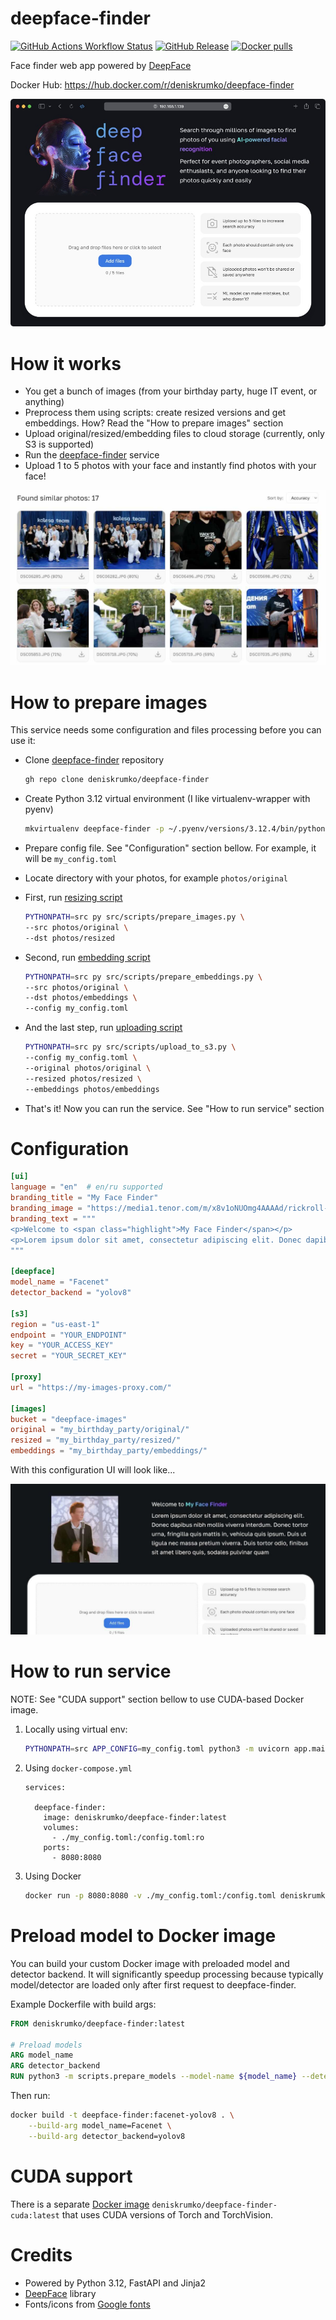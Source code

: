 # deepface-finder

[![GitHub Actions Workflow Status](https://img.shields.io/github/actions/workflow/status/deniskrumko/deepface-finder/build-and-push.yml)](https://github.com/deniskrumko/deepface-finder/actions)
[![GitHub Release](https://img.shields.io/github/v/release/deniskrumko/deepface-finder)](https://github.com/deniskrumko/deepface-finder/releases)
[![Docker pulls](https://img.shields.io/docker/pulls/deniskrumko/deepface-finder)](https://hub.docker.com/r/deniskrumko/deepface-finder/tags)

Face finder web app powered by [DeepFace](https://github.com/serengil/deepface)

Docker Hub: https://hub.docker.com/r/deniskrumko/deepface-finder

![preview](https://github.com/deniskrumko/deepface-finder/blob/main/src/static/images/preview.jpg?raw=true)

# How it works

- You get a bunch of images (from your birthday party, huge IT event, or anything)
- Preprocess them using scripts: create resized versions and get embeddings. How? Read the "How to prepare images" section
- Upload original/resized/embedding files to cloud storage (currently, only S3 is supported)
- Run the [deepface-finder](https://github.com/deniskrumko/deepface-finder) service
- Upload 1 to 5 photos with your face and instantly find photos with your face!

![preview](https://github.com/deniskrumko/deepface-finder/blob/main/src/static/images/ui-results.jpg?raw=true)

# How to prepare images

This service needs some configuration and files processing before you can use it:

- Clone [deepface-finder](https://github.com/deniskrumko/deepface-finder) repository

    ```bash
    gh repo clone deniskrumko/deepface-finder
    ```

- Create Python 3.12 virtual environment (I like virtualenv-wrapper with pyenv)

    ```bash
    mkvirtualenv deepface-finder -p ~/.pyenv/versions/3.12.4/bin/python
    ```

- Prepare config file. See "Configuration" section bellow. For example, it will be `my_config.toml`
- Locate directory with your photos, for example `photos/original`
- First, run [resizing script](https://github.com/deniskrumko/deepface-finder/blob/main/src/scripts/prepare_images.py)

    ```bash
    PYTHONPATH=src py src/scripts/prepare_images.py \
    --src photos/original \
    --dst photos/resized
    ```

- Second, run [embedding script](https://github.com/deniskrumko/deepface-finder/blob/main/src/scripts/prepare_embeddings.py)

    ```bash
    PYTHONPATH=src py src/scripts/prepare_embeddings.py \
    --src photos/original \
    --dst photos/embeddings \
    --config my_config.toml
    ```

- And the last step, run [uploading script](https://github.com/deniskrumko/deepface-finder/blob/main/src/scripts/upload_to_s3.py)

    ```bash
    PYTHONPATH=src py src/scripts/upload_to_s3.py \
    --config my_config.toml \
    --original photos/original \
    --resized photos/resized \
    --embeddings photos/embeddings
    ```

- That's it! Now you can run the service. See "How to run service" section

# Configuration

```toml
[ui]
language = "en"  # en/ru supported
branding_title = "My Face Finder"
branding_image = "https://media1.tenor.com/m/x8v1oNUOmg4AAAAd/rickroll-roll.gif"
branding_text = """
<p>Welcome to <span class="highlight">My Face Finder</span></p>
<p>Lorem ipsum dolor sit amet, consectetur adipiscing elit. Donec dapibus nibh mollis viverra interdum. Donec tortor urna, fringilla quis mattis in, vehicula quis ipsum. Duis ut ligula nec massa pretium viverra. Duis tortor odio, finibus sit amet libero quis, sodales pulvinar quam<p>
"""

[deepface]
model_name = "Facenet"
detector_backend = "yolov8"

[s3]
region = "us-east-1"
endpoint = "YOUR_ENDPOINT"
key = "YOUR_ACCESS_KEY"
secret = "YOUR_SECRET_KEY"

[proxy]
url = "https://my-images-proxy.com/"

[images]
bucket = "deepface-images"
original = "my_birthday_party/original/"
resized = "my_birthday_party/resized/"
embeddings = "my_birthday_party/embeddings/"
```

With this configuration UI will look like...

![preview](https://github.com/deniskrumko/deepface-finder/blob/main/src/static/images/ui-example.jpg?raw=true)

# How to run service

NOTE: See "CUDA support" section bellow to use CUDA-based Docker image.

1. Locally using virtual env:

    ```bash
    PYTHONPATH=src APP_CONFIG=my_config.toml python3 -m uvicorn app.main:app --host 0.0.0.0 --port 8080
    ```

2. Using `docker-compose.yml`

    ```
    services:

      deepface-finder:
        image: deniskrumko/deepface-finder:latest
        volumes:
          - ./my_config.toml:/config.toml:ro
        ports:
          - 8080:8080
    ```

3. Using Docker

    ```bash
    docker run -p 8080:8080 -v ./my_config.toml:/config.toml deniskrumko/deepface-finder:latest
    ```

# Preload model to Docker image

You can build your custom Docker image with preloaded model and detector backend. It will significantly speedup processing because typically model/detector are loaded only after first request to deepface-finder.

Example Dockerfile with build args:

```Dockerfile
FROM deniskrumko/deepface-finder:latest

# Preload models
ARG model_name
ARG detector_backend
RUN python3 -m scripts.prepare_models --model-name ${model_name} --detector-backend ${detector_backend}
```

Then run:

```bash
docker build -t deepface-finder:facenet-yolov8 . \
    --build-arg model_name=Facenet \
    --build-arg detector_backend=yolov8
```

# CUDA support

There is a separate [Docker image](./Dockerfile.cuda) `deniskrumko/deepface-finder-cuda:latest` that uses CUDA versions of Torch and TorchVision.

# Credits

- Powered by Python 3.12, FastAPI and Jinja2
- [DeepFace](https://github.com/serengil/deepface) library
- Fonts/icons from [Google fonts](https://fonts.google.com/icons?icon.size=24&icon.color=%23e3e3e3)
